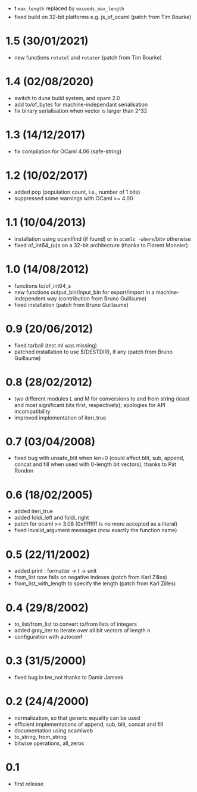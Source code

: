 
  - :exclamation: `max_length` replaced by `exceeds_max_length`
  - fixed build on 32-bit platforms e.g. js_of_ocaml (patch from Tim Bourke)

# 1.5 (30/01/2021)
  - new functions `rotatel` and `rotater` (patch from Tim Bourke)

# 1.4 (02/08/2020)
  - switch to dune build system, and opam 2.0
  - add to/of_bytes for machine-independant serialisation
  - fix binary serialisation when vector is larger than 2^32

# 1.3 (14/12/2017)
   - fix compilation for OCaml 4.06 (safe-string)

# 1.2 (10/02/2017)
   - added pop (population count, i.e., number of 1 bits)
   - suppressed some warnings with OCaml >= 4.00

# 1.1 (10/04/2013)
   - installation using ocamlfind (if found) or in `ocamlc -where`/bitv otherwise
   - fixed of_int64_(u)s on a 32-bit architecture (thanks to Florent Monnier)

# 1.0 (14/08/2012)
   - functions to/of_int64_s
   - new functions output_bin/input_bin for export/import in a
    machine-independent way (contribution from Bruno Guillaume)
   - fixed installation (patch from Bruno Guillaume)

# 0.9 (20/06/2012)
  - fixed tarball (test.ml was missing)
  - patched installation to use $(DESTDIR), if any (patch from Bruno Guillaume)

# 0.8 (28/02/2012)
  - two different modules L and M for conversions to and from string (least
   and most significant bits first, respectively); apologies for
   API incompatibility
  - improved implementation of iteri_true

# 0.7 (03/04/2008)
  - fixed bug with unsafe_blit when len=0 (could affect blit, sub, append,
   concat and fill when used with 0-length bit vectors), thanks to Pat Rondon

# 0.6 (18/02/2005)
  - added iteri_true
  - added foldi_left and foldi_right
  - patch for ocaml >= 3.08 (0xffffffff is no more accepted as a literal)
  - fixed Invalid_argument messages (now exactly the function name)

# 0.5 (22/11/2002)
  - added print : formatter -> t -> unit
  - from_list now fails on negative indexes (patch from Karl Zilles)
  - from_list_with_length to specify the length (patch from Karl Zilles)

# 0.4 (29/8/2002)
  - to_list/from_list to convert to/from lists of integers
  - added gray_iter to iterate over all bit vectors of length n
  - configuration with autoconf

# 0.3 (31/5/2000)
  - fixed bug in bw_not thanks to Damir Jamsek

# 0.2 (24/4/2000)
  - normalization, so that generic equality can be used
  - efficient implementations of append, sub, blit, concat and fill
  - documentation using ocamlweb
  - to_string, from_string
  - bitwise operations, all_zeros

# 0.1
  - first release
